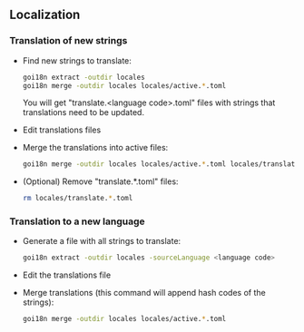 ## Localization

### Translation of new strings
- Find new strings to translate:
    ```bash
    goi18n extract -outdir locales
    goi18n merge -outdir locales locales/active.*.toml
    ```
    You will get "translate.\<language code\>.toml" files with strings that translations need to be updated.
    
- Edit translations files

- Merge the translations into active files:
    ```bash
    goi18n merge -outdir locales locales/active.*.toml locales/translate.*.toml
    ```

- (Optional) Remove "translate.*.toml" files:
    ```bash
    rm locales/translate.*.toml
    ```

### Translation to a new language
- Generate a file with all strings to translate:
    ```bash
    goi18n extract -outdir locales -sourceLanguage <language code>
    ```

- Edit the translations file

- Merge translations (this command will append hash codes of the strings):
    ```bash
    goi18n merge -outdir locales locales/active.*.toml
    ```
